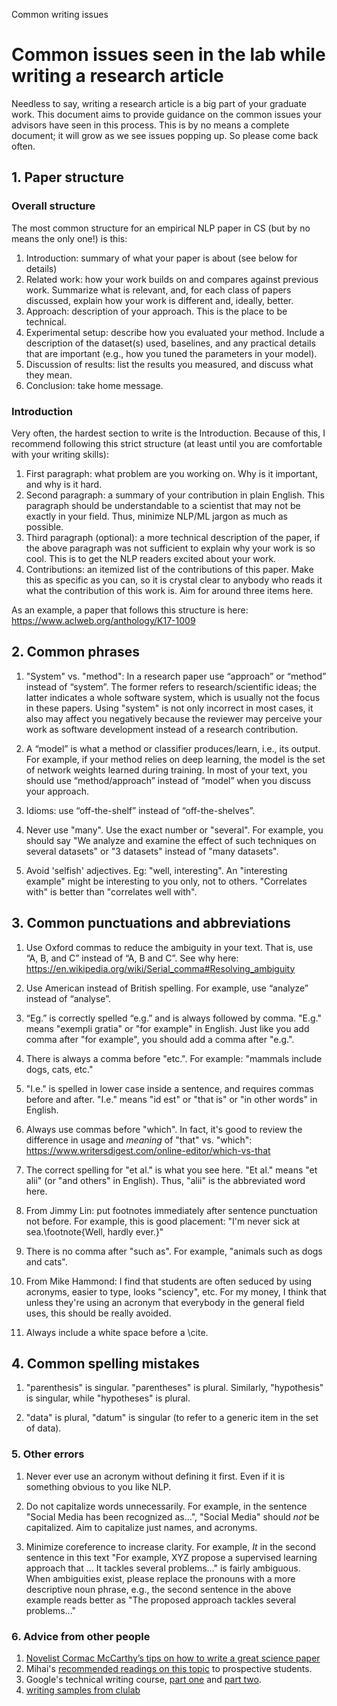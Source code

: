 Common writing issues


# Common issues seen in the lab while writing a research article

Needless to say, writing a research article is a big part of your graduate work. This document aims to provide guidance on the common issues your advisors have seen in this process. This is by no means a complete document; it will grow as we see issues popping up. So please come back often.

## 1. Paper structure

### Overall structure

The most common structure for an empirical NLP paper in CS (but by no means the only one!) is this:
1. Introduction: summary of what your paper is about (see below for details)
2. Related work: how your work builds on and compares against previous work. Summarize what is relevant, and, for each class of papers discussed, explain how your work is different and, ideally, better.
3. Approach: description of your approach. This is the place to be technical.
4. Experimental setup: describe how you evaluated your method. Include a description of the dataset(s) used, baselines, and any practical details that are important (e.g., how you tuned the parameters in your model). 
6. Discussion of results: list the results you measured, and discuss what they mean.
7. Conclusion: take home message.

### Introduction

Very often, the hardest section to write is the Introduction. Because of this, I recommend following this strict structure (at least until you are comfortable with your writing skills):
1. First paragraph: what problem are you working on. Why is it important, and why is it hard.
2. Second paragraph: a summary of your contribution in plain English. This paragraph should be understandable to a scientist that may not be exactly in your field. Thus, minimize NLP/ML jargon as much as possible. 
3. Third paragraph (optional): a more technical description of the paper, if the above paragraph was not sufficient to explain why your work is so cool. This is to get the NLP readers excited about your work. 
4. Contributions: an itemized list of the contributions of this paper. Make this as specific as you can, so it is crystal clear to anybody who reads it what the contribution of this work is. Aim for around three items here.

As an example, a paper that follows this structure is here: https://www.aclweb.org/anthology/K17-1009 

## 2. Common phrases

1. "System" vs. "method": In a research paper use “approach” or “method” instead of “system”. The former refers to research/scientific ideas; the latter indicates a whole software system, which is usually not the focus in these papers. Using "system" is not only incorrect in most cases, it also may affect you negatively because the reviewer may perceive your work as software development instead of a research contribution. 

2. A “model” is what a method or classifier produces/learn, i.e., its output. For example, if your method relies on deep learning, the model is the set of network weights learned during training. In most of your text, you should use “method/approach” instead of “model” when you discuss your approach. 

3. Idioms: use “off-the-shelf” instead of “off-the-shelves”.

4. Never use "many". Use the exact number or "several". For example, you should say "We analyze and examine the effect of such techniques on several datasets" or "3 datasets" instead of "many datasets".

5. Avoid 'selfish' adjectives. Eg: "well, interesting". An "interesting example" might be interesting to you only, not to others. "Correlates with" is better than "correlates well with".


## 3. Common punctuations and abbreviations

1. Use Oxford commas to reduce the ambiguity in your text. That is, use “A, B, and C” instead of “A, B and C”. See why here: https://en.wikipedia.org/wiki/Serial_comma#Resolving_ambiguity 

2. Use American instead of British spelling. For example, use “analyze” instead of “analyse”.

3. “Eg.” is correctly spelled “e.g.” and is always followed by comma. "E.g." means "exempli gratia" or "for example" in English. Just like you add comma after "for example", you should add a comma after "e.g.".

4. There is always a comma before "etc.". For example: "mammals include dogs, cats, etc."

5. "I.e." is spelled in lower case inside a sentence, and requires commas before and after. "I.e." means "id est" or "that is" or "in other words" in English.

6. Always use commas before "which". In fact, it's good to review the difference in usage and *meaning* of "that" vs. "which": https://www.writersdigest.com/online-editor/which-vs-that

7. The correct spelling for "et al." is what you see here. "Et al." means "et alii" (or "and others" in English). Thus, "alii" is the abbreviated word here.

8. From Jimmy Lin: put footnotes immediately after sentence punctuation not before. For example, this is good placement: "I'm never sick at sea.\footnote{Well, hardly ever.}"

9. There is no comma after "such as". For example, "animals such as dogs and cats". 

10. From Mike Hammond: I find that students are often seduced by using acronyms, easier to type, looks "sciency", etc. For my money, I think that unless they're using an acronym that everybody in the general field uses, this should be really avoided.

11. Always include a white space before a \cite.

## 4. Common spelling mistakes

1. "parenthesis" is singular. "parentheses" is plural. Similarly, "hypothesis" is singular, while "hypotheses" is plural.

2. "data" is plural, "datum" is singular (to refer to a generic item in the set of data).

### 5. Other errors

1. Never ever use an acronym without defining it first. Even if it is something obvious to you like NLP.

2. Do not capitalize words unnecessarily. For example, in the sentence "Social Media has been recognized as...", "Social Media" should *not* be capitalized. Aim to capitalize just names, and acronyms. 

3. Minimize coreference to increase clarity. For example, *It* in the second sentence in this text "For example, XYZ propose a supervised learning approach that ... It tackles several problems..." is fairly ambiguous. When ambiguities exist, please replace the pronouns with a more descriptive noun phrase, e.g., the second sentence in the above example reads better as "The proposed approach tackles several problems..."

### 6. Advice from other people

1. [Novelist Cormac McCarthy’s tips on how to write a great science paper](https://www.nature.com/articles/d41586-019-02918-5)
2. Mihai's [recommended readings on this topic](http://surdeanu.info/mihai/prospective.php) to prospective students. 
3. Google's technical writing course, [part one](https://developers.google.com/tech-writing/one) and [part two](https://developers.google.com/tech-writing/two).
4. [writing samples from clulab](https://github.com/clulab/writing-samples)
